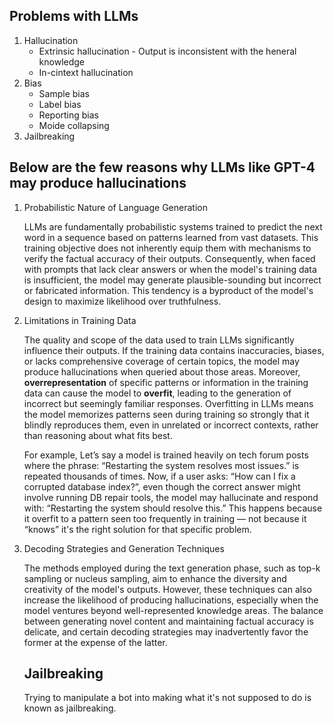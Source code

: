 ## Problems with LLMs
1. Hallucination  
    *  Extrinsic hallucination - Output is inconsistent with the heneral knowledge
    * In-cintext hallucination
2. Bias
    * Sample bias
    * Label bias
    * Reporting bias
    * Moide collapsing
3. Jailbreaking

## Below are the few reasons why LLMs like GPT-4 may produce hallucinations


1. Probabilistic Nature of Language Generation

    LLMs are fundamentally probabilistic systems trained to predict the next word in a sequence based on patterns learned from vast datasets. This training objective does not inherently equip them with mechanisms to verify the factual accuracy of their outputs. Consequently, when faced with prompts that lack clear answers or when the model's training data is insufficient, the model may generate plausible-sounding but incorrect or fabricated information. This tendency is a byproduct of the model's design to maximize likelihood over truthfulness.

2. Limitations in Training Data

    The quality and scope of the data used to train LLMs significantly influence their outputs. If the training data contains inaccuracies, biases, or lacks comprehensive coverage of certain topics, the model may produce hallucinations when queried about those areas. Moreover, **overrepresentation** of specific patterns or information in the training data can cause the model to **overfit**, leading to the generation of incorrect but seemingly familiar responses. Overfitting in LLMs means the model memorizes patterns seen during training so strongly that it blindly reproduces them, even in unrelated or incorrect contexts, rather than reasoning about what fits best.
    
    For example, Let’s say a model is trained heavily on tech forum posts where the phrase: “Restarting the system resolves most issues.” is repeated thousands of times. Now, if a user asks: “How can I fix a corrupted database index?”, even though the correct answer might involve running DB repair tools, the model may hallucinate and respond with: “Restarting the system should resolve this.” This happens because it overfit to a pattern seen too frequently in training — not because it “knows” it's the right solution for that specific problem.

3. Decoding Strategies and Generation Techniques

    The methods employed during the text generation phase, such as top-k sampling or nucleus sampling, aim to enhance the diversity and creativity of the model's outputs. However, these techniques can also increase the likelihood of producing hallucinations, especially when the model ventures beyond well-represented knowledge areas. The balance between generating novel content and maintaining factual accuracy is delicate, and certain decoding strategies may inadvertently favor the former at the expense of the latter.

    ## Jailbreaking
    Trying to manipulate a bot into making what it's not supposed to do is known as jailbreaking.

